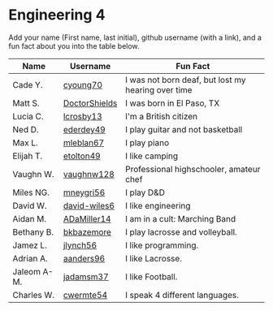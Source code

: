 # Engineering 4

Add your name (First name, last initial), github username (with a link), and a fun fact about you into the table below.

Name | Username | Fun Fact
--- | --- | ---
Cade Y. | [cyoung70](https://github.com/cyoung70) | I was not born deaf, but lost my hearing over time
Matt S. | [DoctorShields](https://github.com/DoctorShields) | I was born in El Paso, TX
Lucia C. | [lcrosby13](https://github.com/lcrosby13) | I'm a British citizen
Ned D. | [ederdey49](https://github.com/ederdey49) | I play guitar and not basketball
Max L. | [mleblan67](https://github.com/mleblan67) | I play piano
Elijah T. | [etolton49](https://github.com/etolton49) | I like camping
Vaughn W. | [vaughnw128](https://github.com/vaughnw128) | Professional highschooler, amateur chef
Miles NG. | [mneygri56](https://github.com/mneygri56) | I play D&D
David W. | [david-wiles6](https://github.com/david-wiles6) | I like engineering
Aidan M. | [ADaMiller14](https://github.com/ADaMiller14) | I am in a cult: Marching Band
Bethany B. | [bkbazemore](https://github.com/bkbazemore) | I play lacrosse and volleyball.
Jamez L. | [jlynch56](https://github.com/jlynch56) | I like programming.
Adrian A.| [aanders96](https://github.com/aanders96)| I like Lacrosse.
Jaleom A-M.| [jadamsm37](https://github.com/jadamsm37)| I like Football.
Charles W. | [cwermte54](https://github.com/cwermte54)| I speak 4 different languages.

